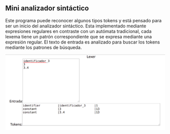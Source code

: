 ## Mini analizador sintáctico

Este programa puede reconocer algunos tipos tokens y está pensado para ser un inicio del analizador sintáctico.
Esta implementado mediante expresiones regulares en contraste con un autómata tradicional, cada lexema tiene un patrón correspondiente que se expresa mediante una expresión regular. El texto de entrada es analizado para buscar los tokens mediante los patrones de búsqueda.

![Captura](screenshot.png)

